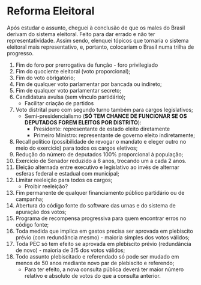 # Reforma Eleitoral

Após estudar o assunto, cheguei à conclusão de que os males do Brasil derivam do sistema eleitoral. Feito para dar errado e não ter representatividade.
Assim sendo, elenquei tópicos que tornaria o sistema eleitoral mais representativo, e, portanto, colocariam o Brasil numa trilha de progresso.

1. Fim do foro por prerrogativa de função - foro privilegiado
1. Fim do quociente eleitoral (voto proporcional);
1. Fim do voto obrigatório;
1. Fim de qualquer voto parlamentar por bancada ou indireto;
1. Fim de qualquer voto parlamentar secreto;
1. Candidatura avulsa (sem vínculo partidário);
    - Facilitar criação de partidos
1. Voto distrital puro com segundo turno também para cargos legislativos;
    - Semi-presidencialismo (**SÓ TEM CHANCE DE FUNCIONAR SE OS DEPUTADOS FOREM ELEITOS POR DISTRITO**):
        - Presidente: representante de estado eleito diretamente
        - Primeiro Ministro: representante de governo eleito indiretamente;
1. Recall político (possibilidade de revogar o mandato e eleger outro no meio do exercício) para todos os cargos eletivos;
1. Redução do número de deputados 100% proporcional à população;
1. Exercício de Senador reduzido a 6 anos, trocando um a cada 2 anos.
1. Eleição alternada entre executivo e legislativo ao invés de alternar esferas federal e estadual com municipal;
1. Limitar reeleição para todos os cargos;
    - Proibir reeleição?
1. Fim permanente de qualquer financiamento público partidário ou de campanha;
1. Abertura do código fonte do software das urnas e do sistema de apuração dos votos;
1. Programa de recompensa progressiva para quem encontrar erros no código fonte;
1. Toda medida que implica em gastos precisa ser aprovada em plebiscito prévio (com redundância mesmo) - maioria simples dos votos válidos;
1. Toda PEC só tem efeito se aprovada em plebiscito prévio (redundância de novo) - maioria de 3/5 dos votos válidos;
1. Todo assunto plebiscitado e referendado só pode ser mudado em menos de 50 anos mediante novo par de plebiscito e referendo;
    - Para ter efeito, a nova consulta pública deverá ter maior número relativo e absoluto de votos do que a consulta anterior.
